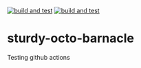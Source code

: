 [![build and test](https://github.com/abhijith-astrum/sturdy-octo-barnacle/actions/workflows/dotnet.yaml/badge.svg?branch=main&event=branch_protection_rule)](https://github.com/abhijith-astrum/sturdy-octo-barnacle/actions/workflows/dotnet.yaml) [![build and test](https://github.com/abhijith-astrum/sturdy-octo-barnacle/actions/workflows/dotnet.yaml/badge.svg?branch=main)](https://github.com/abhijith-astrum/sturdy-octo-barnacle/actions/workflows/dotnet.yaml)


# sturdy-octo-barnacle

Testing github actions
